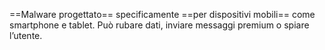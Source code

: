 ==Malware progettato== specificamente ==per dispositivi mobili== come smartphone e tablet. Può rubare dati, inviare messaggi premium o spiare l’utente.